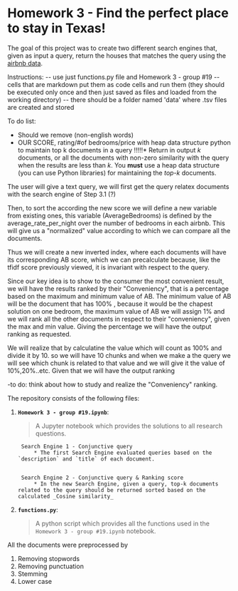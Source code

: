 # Homework 3 - Find the perfect place to stay in Texas!
 
The goal of this project was to create two different search engines that, given as input a query, return the houses that matches the query using the [airbnb data](https://www.kaggle.com/PromptCloudHQ/airbnb-property-data-from-texas).


Instructions:
-- use just functions.py file and Homework 3 - group #19
-- cells that are markdown put them as code cells and run them (they should be executed only once and then just saved as files and loaded from the working directory)
-- there should be a folder named 'data' where .tsv files are created and stored

To do list:
  * Should we remove (non-english words)
  * OUR SCORE, rating/#of bedrooms/price with heap data structure python to maintain top k documents in  a query 
 !!!!!* Return in output *k* documents, or all the documents with non-zero similarity with the query when the results are less than _k_. You __must__ use a heap data structure (you can use Python libraries) for maintaining the *top-k* documents.

 
 
The user will give a text query, we will first get the query relatex documents with the search engine of Step 3.1 (?)

Then, to sort the according the new score we will define a new variable from existing ones, this variable (AverageBedrooms) is defined by the average_rate_per_night over the number of bedrooms in each airbnb. This will give us a "normalized" value according to which we can compare all the documents. 


Thus we will create a new inverted index, where each documents will have its corresponding AB score, which we can precalculate because, like the tfidf score previously viewed, it is invariant with respect to the query.

Since our key idea is to show to the consumer the most convenient result, we will have the results ranked by their "Conveniency", that is a percentage based on the maximum and minimum value of AB. The minimum value of AB will be the document that has 100% , because it would be the chapest solution on one bedroom, the maximum value of AB  we will assign 1% and we will rank all the other documents in respect to their "conveniency", given the max and min value. 
Giving the percentage we will have the output ranking as requested. 

We will realize that by calculatine the value which will count as 100% and divide it by 10. so we will have 10 chunks and when we make a  the query we will see which chunk is related to that value and we will give it the value of 10%,20%..etc. Given that we will have the output ranking


-to do: think about how to study and realize the "Conveniency" ranking.
 
 
The repository consists of the following files:
1. __`Homework 3 - group #19.ipynb`__: 
	> A Jupyter notebook which provides the solutions to all research questions. 
	
		Search Engine 1 - Conjunctive query
			* The first Search Engine evaluated queries based on the `description` and `title` of each document.  
 

		Search Engine 2 - Conjunctive query & Ranking score
			* In the new Search Engine, given a query, top-k documents related to the query should be returned sorted based on the calculated _Cosine similarity_  
			
2. __`functions.py`__:
	> A python script which provides all the functions used in the `Homework 3 - group #19.ipynb` notebook. 

 
All the documents were preprocessed by
1. Removing stopwords
2. Removing punctuation
3. Stemming
4. Lower case
 

 
 
 
